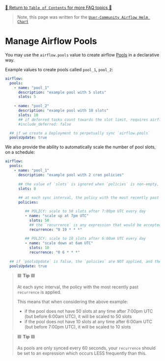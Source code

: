 [🔗 Return to `Table of Contents` for more FAQ topics 🔗](https://github.com/airflow-helm/charts/tree/main/charts/airflow#frequently-asked-questions)

> Note, this page was written for the [`User-Community Airflow Helm Chart`](https://github.com/airflow-helm/charts/tree/main/charts/airflow)

# Manage Airflow Pools

You may use the `airflow.pools` value to create airflow [Pools](https://airflow.apache.org/docs/apache-airflow/stable/concepts.html#pools) in a declarative way.

Example values to create pools called `pool_1`, `pool_2`:

```yaml
airflow:
  pools:
    - name: "pool_1"
      description: "example pool with 5 slots"
      slots: 5
      
    - name: "pool_2"
      description: "example pool with 10 slots"
      slots: 10
      ## if deferred tasks count towards the slot limit, requires airflow 2.7.0+ (default: false)
      #include_deferred: false

  ## if we create a Deployment to perpetually sync `airflow.pools`
  poolsUpdate: true
```

We also provide the ability to automatically scale the number of pool slots, on a schedule:

```yaml
airflow:
  pools:
    - name: "pool_1"
      description: "example pool with 2 cron policies"
      
      ## the value of `slots` is ignored when `policies` is non-empty, but it must be set to an arbitrary value
      slots: 0
      
      ## at each sync interval, the policy with the most recently past `recurrence` is applied
      policies:

         ## POLICY: scale to 50 slots after 7:00pm UTC every day
         - name: "scale up at 7pm UTC"
           slots: 50
           ## the `recurrence` is any expression that would be accepted by the `croniter` python library
           recurrence: "0 19 * * *"
           
         ## POLICY: scale to 10 slots after 6:00am UTC every day
         - name: "scale down at 6am UTC"
           slots: 10
           recurrence: "0 6 * * *"
    
  ## if `poolsUpdate` is false, the `policies` are NOT applied, and the `slots` value is used
  poolsUpdate: true
```

> 🟦 __Tip__ 🟦
>
> At each sync interval, the policy with the most recently past `recurrence` is applied.
> 
> This means that when considering the above example:
> - if the pool does not have 50 slots at any time after 7:00pm UTC (but before 6:00am UTC), it will be scaled to 50 slots
> - if the pool does not have 10 slots at any time after 6:00am UTC (but before 7:00pm UTC), it will be scaled to 10 slots

> 🟦 __Tip__ 🟦
>
> As pools are only synced every 60 seconds, your `recurrence` should be set to an expression which occurs LESS frequently than this.
